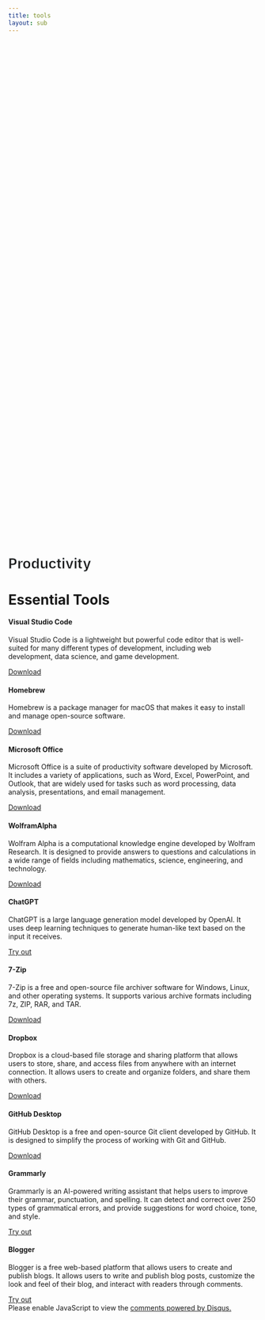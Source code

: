 ```yaml
---
title: tools
layout: sub
---
```


<!-- Header Start -->
<div class="container-fluid bg-primary d-flex align-items-center mb-5 py-5" id="home" style="min-height: 25vh;"></div>
<!-- Header End -->

<!-- ADD BLOCKS-->
<!-- Services Start -->
<div class="container-fluid pt-5" id="service">
    <div class="container">
        <div class="service-h4 position-relative d-flex align-items-center justify-content-center">
            <h1 class="display-1 text-uppercase text-white" style="-webkit-text-stroke: 1px #dee2e6;">Productivity</h1>
            <h1 class="position-absolute text-uppercase text-primary">Essential Tools</h1>
        </div>
        <div class="row pb-3">
            <div class="service-box col-lg-4 col-md-6 text-center mb-5">
                <div class="d-flex align-items-center justify-content-center mb-4">
                    <i class="fa fa-2x fa-computer service-icon bg-primary text-white mr-3"></i>
                    <h4 class="font-weight-bold m-0">Visual Studio Code</h4>
                </div>
                <p>Visual Studio Code is a lightweight but powerful code editor that is well-suited for many different types of development, including web development, data science, and game development.</p>
                <a class="border-bottom border-primary text-decoration-none" href="https://code.visualstudio.com/" target="_blank">Download</a>
            </div>
            <div class="service-box col-lg-3 col-md-6 text-center mb-5">
                <div class="d-flex align-items-center justify-content-center mb-4">
                    <i class="fa fa-2x fa-bars-progress service-icon bg-primary text-white mr-3"></i>
                    <h4 class="font-weight-bold m-0">Homebrew</h4>
                </div>
                <p>Homebrew is a package manager for macOS that makes it easy to install and manage open-source software.</p>
                <a class="border-bottom border-primary text-decoration-none" href="https://brew.sh/" target="_blank">Download</a>
            </div>
            <div class="service-box col-lg-4 col-md-6 text-center mb-5">
                <div class="d-flex align-items-center justify-content-center mb-4">
                    <i class="fab fa-2x fa-microsoft service-icon bg-primary text-white mr-3"></i>
                    <h4 class="font-weight-bold m-0">Microsoft Office</h4>
                </div>
                <p>Microsoft Office is a suite of productivity software developed by Microsoft. It includes a variety of applications, such as Word, Excel, PowerPoint, and Outlook, that are widely used for tasks such as word processing, data analysis, presentations, and email management.</p>
                <a class="border-bottom border-primary text-decoration-none" href="https://www.microsoft.com/en-us/microsoft-365" target="_blank">Download</a>
            </div>
            <div class="service-box col-lg-4 col-md-6 text-center mb-5">
                <div class="d-flex align-items-center justify-content-center mb-4">
                    <i class="fa fa-2x fa-calculator service-icon bg-primary text-white mr-3"></i>
                    <h4 class="font-weight-bold m-0">WolframAlpha</h4>
                </div>
                <p>Wolfram Alpha is a computational knowledge engine developed by Wolfram Research. It is designed to provide answers to questions and calculations in a wide range of fields including mathematics, science, engineering, and technology.</p>
                <a class="border-bottom border-primary text-decoration-none" href="https://www.wolframalpha.com/" target="_blank">Download</a>
            </div>
            <div class="service-box col-lg-3 col-md-6 text-center mb-5">
                <div class="d-flex align-items-center justify-content-center mb-4">
                    <i class="fa fa-2x fa-microchip service-icon bg-primary text-white mr-3"></i>
                    <h4 class="font-weight-bold m-0">ChatGPT</h4>
                </div>
                <p>ChatGPT is a large language generation model developed by OpenAI. It uses deep learning techniques to generate human-like text based on the input it receives. </p>
                <a class="border-bottom border-primary text-decoration-none" href="https://chat.openai.com/chat" target="_blank">Try out</a>
            </div>
            <div class="service-box col-lg-4  col-md-7 text-center mb-5">
                <div class="d-flex align-items-center justify-content-center mb-4">
                    <i class="fa fa-2x fa-file-zipper service-icon bg-primary text-white mr-3"></i>
                    <h4 class="font-weight-bold m-0">7-Zip</h4>
                </div>
                <p>7-Zip is a free and open-source file archiver software for Windows, Linux, and other operating systems. It supports various archive formats including 7z, ZIP, RAR, and TAR. </p>
                <a class="border-bottom border-primary text-decoration-none" href="https://www.7-zip.org/download.html" target="_blank">Download</a>
            </div>
            <div class="service-box col-lg-4  col-md-7 text-center mb-5">
                <div class="d-flex align-items-center justify-content-center mb-4">
                    <i class="fa fa-2x fa-box-open service-icon bg-primary text-white mr-3"></i>
                    <h4 class="font-weight-bold m-0">Dropbox</h4>
                </div>
                <p>Dropbox is a cloud-based file storage and sharing platform that allows users to store, share, and access files from anywhere with an internet connection. It allows users to create and organize folders, and share them with others. </p>
                <a class="border-bottom border-primary text-decoration-none" href="https://www.dropbox.com/" target="_blank">Download</a>
            </div>
            <div class="service-box col-lg-3 col-md-6 text-center mb-5">
                <div class="d-flex align-items-center justify-content-center mb-4">
                    <i class="fa fa-2x fa-desktop service-icon bg-primary text-white mr-3"></i>
                    <h4 class="font-weight-bold m-0">GitHub Desktop</h4>
                </div>
                <p>GitHub Desktop is a free and open-source Git client developed by GitHub. It is designed to simplify the process of working with Git and GitHub. </p>
                <a class="border-bottom border-primary text-decoration-none" href="https://desktop.github.com/" target="_blank">Download</a>
            </div>
            <div class="service-box col-lg-4  col-md-7 text-center mb-5">
                <div class="d-flex align-items-center justify-content-center mb-4">
                    <i class="fa fa-2x fa-spell-check service-icon bg-primary text-white mr-3"></i>
                    <h4 class="font-weight-bold m-0">Grammarly</h4>
                </div>
                <p>Grammarly is an AI-powered writing assistant that helps users to improve their grammar, punctuation, and spelling. It can detect and correct over 250 types of grammatical errors, and provide suggestions for word choice, tone, and style.</p>
                <a class="border-bottom border-primary text-decoration-none" href="https://app.grammarly.com/" target="_blank">Try out</a>
            </div>
            <div class="service-box col-lg-4  col-md-7 text-center mb-5">
                <div class="d-flex align-items-center justify-content-center mb-4">
                    <i class="fa fa-2x fa-blog service-icon bg-primary text-white mr-3"></i>
                    <h4 class="font-weight-bold m-0">Blogger</h4>
                </div>
                <p>Blogger is a free web-based platform that allows users to create and publish blogs. It allows users to write and publish blog posts, customize the look and feel of their blog, and interact with readers through comments.</p>
                <a class="border-bottom border-primary text-decoration-none" href="https://www.blogger.com/" target="_blank">Try out</a>
            </div>
        </div>
    </div>
</div>
<!-- Services End -->

<!-- Chat Start-->
<div id="disqus_thread"></div>
<script>
    /**
    *  RECOMMENDED CONFIGURATION VARIABLES: EDIT AND UNCOMMENT THE SECTION BELOW TO INSERT DYNAMIC VALUES FROM YOUR PLATFORM OR CMS.
    *  LEARN WHY DEFINING THESE VARIABLES IS IMPORTANT: https://disqus.com/admin/universalcode/#configuration-variables    */
    var disqus_config = function () {
    this.page.url = PAGE_URL;  // Replace PAGE_URL with your page's canonical URL variable
    this.page.identifier = PAGE_IDENTIFIER; // Replace PAGE_IDENTIFIER with your page's unique identifier variable
    };
    (function() { // DON'T EDIT BELOW THIS LINE
    var d = document, s = d.createElement('script');
    s.src = 'https://productivity-section.disqus.com/embed.js';
    s.setAttribute('data-timestamp', +new Date());
    (d.head || d.body).appendChild(s);
    })();
</script>
<noscript>Please enable JavaScript to view the <a href="https://disqus.com/?ref_noscript">comments powered by Disqus.</a></noscript>
<!-- Chat End-->


    